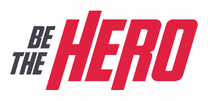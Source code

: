<h1 align="center">
    <img alt="BeTheHero" src="frontend/src/assets/logo.svg" width="300px" />
</h1>
<h4 align="center"> 
